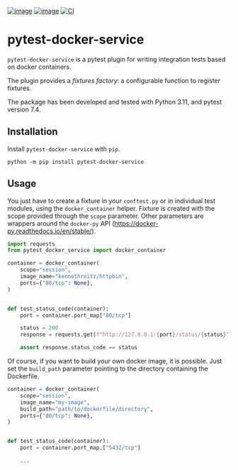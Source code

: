[![image](https://img.shields.io/pypi/v/pytest-docker-service/0.2.8.svg)](https://pypi.python.org/pypi/pytest-docker-service)
[![image](https://img.shields.io/pypi/pyversions/pytest-docker-service/0.2.8.svg)](https://pypi.python.org/pypi/pytest-docker-service)
[![CI](https://github.com/ClementDelgrange/pytest-docker-service/actions/workflows/ci.yaml/badge.svg?branch=main)](https://github.com/ClementDelgrange/pytest-docker-service/actions/workflows/ci.yaml)

# pytest-docker-service

`pytest-docker-service` is a pytest plugin for writing integration tests based on docker containers.

The plugin provides a *fixtures factory*: a configurable function to register fixtures.

The package has been developed and tested with Python 3.11, and pytest version 7.4.

## Installation
Install `pytest-docker-service` with `pip`.

```
python -m pip install pytest-docker-service
```

## Usage
You just have to create a fixture in your `conftest.py` or in individual test modules, using the `docker_container` helper.
Fixture is created with the scope provided through the `scope` parameter.
Other parameters are wrappers around the `docker-py` API (https://docker-py.readthedocs.io/en/stable/).

```python
import requests
from pytest_docker_service import docker_container

container = docker_container(
    scope="session",
    image_name="kennethreitz/httpbin",
    ports={"80/tcp": None},
)


def test_status_code(container):
    port = container.port_map["80/tcp"]

    status = 200
    response = requests.get(f"http://127.0.0.1:{port}/status/{status}")

    assert response.status_code == status
```

Of course, if you want to build your own docker image, it is possible.
Just set the `build_path` parameter pointing to the directory containing the Dockerfile.
```python
container = docker_container(
    scope="session",
    image_name="my-image",
    build_path="path/to/dockerfile/directory",
    ports={"80/tcp": None},
)


def test_status_code(container):
    port = container.port_map.["5432/tcp"]

    ...

```
